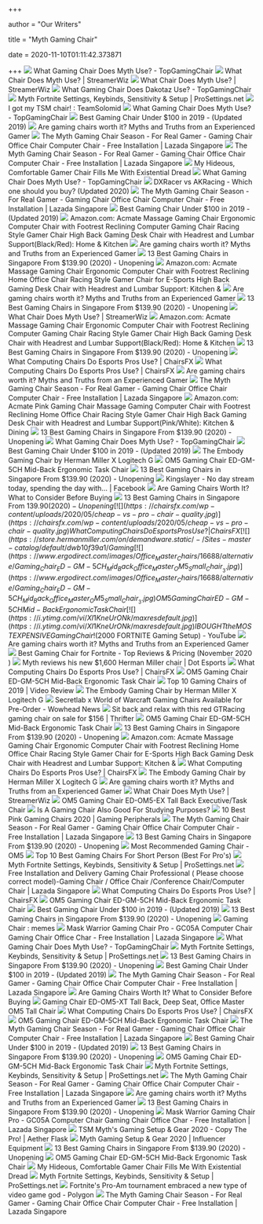 +++
        
author = "Our Writers"
        
title = "Myth Gaming Chair"
        
date = 2020-11-10T01:11:42.373871
        
+++
[ ![](https://topgamingchair.com/wp-content/uploads/2018/09/Trigger-350-e1538407930501.jpg)](https://topgamingchair.com/wp-content/uploads/2018/09/Trigger-350-e1538407930501.jpg) What Gaming Chair Does Myth Use? - TopGamingChair
[ ![](https://streamerwiz.com/wp-content/uploads/2020/07/Myth-gaming-chair.jpg)](https://streamerwiz.com/wp-content/uploads/2020/07/Myth-gaming-chair.jpg) What Chair Does Myth Use? | StreamerWiz
[ ![](https://streamerwiz.com/wp-content/uploads/2020/07/Myth-gaming-chair-Vertagear.jpg)](https://streamerwiz.com/wp-content/uploads/2020/07/Myth-gaming-chair-Vertagear.jpg) What Chair Does Myth Use? | StreamerWiz
[ ![](https://topgamingchair.com/wp-content/uploads/2019/07/Dakotaz_Gaming_Chair-1024x1024.jpg)](https://topgamingchair.com/wp-content/uploads/2019/07/Dakotaz_Gaming_Chair-1024x1024.jpg) What Gaming Chair Does Dakotaz Use? - TopGamingChair
[ ![](https://prosettings.net/wp-content/uploads/2019/03/Vertagear-Gaming-Series-Triigger-Line-350-Chair.jpg)](https://prosettings.net/wp-content/uploads/2019/03/Vertagear-Gaming-Series-Triigger-Line-350-Chair.jpg) Myth Fortnite Settings, Keybinds, Sensitivity & Setup | ProSettings.net
[ ![](https://i.imgur.com/0H3wP3X.jpg)](https://i.imgur.com/0H3wP3X.jpg) I got my TSM chair! : TeamSolomid
[ ![](https://images-na.ssl-images-amazon.com/images/I/41nZEDtsiZL.jpg)](https://images-na.ssl-images-amazon.com/images/I/41nZEDtsiZL.jpg) What Gaming Chair Does Myth Use? - TopGamingChair
[ ![](https://supergamereviews.com/wp-content/uploads/2017/11/9BestOffice-OC-RC1-High-Back-Recliner-Racing-Style-Gaming-Chair.jpg)](https://supergamereviews.com/wp-content/uploads/2017/11/9BestOffice-OC-RC1-High-Back-Recliner-Racing-Style-Gaming-Chair.jpg)  Best Gaming Chair Under $100 in 2019 - (Updated 2019)
[ ![](https://gadgets-reviews.com/images/wsscontent/articles/2020/01/Are-Gaming-Chairs-Worth-It.jpg)](https://gadgets-reviews.com/images/wsscontent/articles/2020/01/Are-Gaming-Chairs-Worth-It.jpg) Are gaming chairs worth it? Myths and Truths from an Experienced Gamer
[ ![](https://sg-test-11.slatic.net/shop/2fe87d6c39c8db2a1f2cc8c3c2ceeb02.jpeg)](https://sg-test-11.slatic.net/shop/2fe87d6c39c8db2a1f2cc8c3c2ceeb02.jpeg) The Myth Gaming Chair Season - For Real Gamer - Gaming Chair Office Chair  Computer Chair - Free Installation | Lazada Singapore
[ ![](https://laz-img-sg.alicdn.com/p/5df7ae2f0e6267a9c940517354fd1a3a.jpg)](https://laz-img-sg.alicdn.com/p/5df7ae2f0e6267a9c940517354fd1a3a.jpg) The Myth Gaming Chair Season - For Real Gamer - Gaming Chair Office Chair  Computer Chair - Free Installation | Lazada Singapore
[ ![](https://imgix.kotaku.com.au/content/uploads/sites/3/2019/11/02/pcjtulp5mcwuxfuzz4n7.jpg?ar=16%3A9&fit=crop&q=65&w=1280)](https://imgix.kotaku.com.au/content/uploads/sites/3/2019/11/02/pcjtulp5mcwuxfuzz4n7.jpg?ar=16%3A9&fit=crop&q=65&w=1280) My Hideous, Comfortable Gamer Chair Fills Me With Existential Dread
[ ![](https://topgamingchair.com/wp-content/uploads/2019/08/Myth-962x555.png)](https://topgamingchair.com/wp-content/uploads/2019/08/Myth-962x555.png) What Gaming Chair Does Myth Use? - TopGamingChair
[ ![](https://bestfortnitesettings.com/wp-content/uploads/2019/01/dxracer-gaming-chair-fortnite.jpg)](https://bestfortnitesettings.com/wp-content/uploads/2019/01/dxracer-gaming-chair-fortnite.jpg) DXRacer vs AKRacing - Which one should you buy? (Updated 2020)
[ ![](https://laz-img-sg.alicdn.com/p/94dfa7579d8df5bd93dbad60c5e21f44.jpg)](https://laz-img-sg.alicdn.com/p/94dfa7579d8df5bd93dbad60c5e21f44.jpg) The Myth Gaming Chair Season - For Real Gamer - Gaming Chair Office Chair  Computer Chair - Free Installation | Lazada Singapore
[ ![](https://supergamereviews.com/wp-content/uploads/2017/11/10Homall-Executive-High-Back-Swivel-Racing-Style-Gaming-Chair.jpg)](https://supergamereviews.com/wp-content/uploads/2017/11/10Homall-Executive-High-Back-Swivel-Racing-Style-Gaming-Chair.jpg)  Best Gaming Chair Under $100 in 2019 - (Updated 2019)
[ ![](https://m.media-amazon.com/images/I/61WmFAf4P1L._AC_UL400_.jpg)](https://m.media-amazon.com/images/I/61WmFAf4P1L._AC_UL400_.jpg) Amazon.com: Acmate Massage Gaming Chair Ergonomic Computer Chair with  Footrest Reclining Computer Gaming Chair Racing Style Gamer Chair High Back  Gaming Desk Chair with Headrest and Lumbar Support(Black/Red): Home &  Kitchen
[ ![](https://ws-na.amazon-adsystem.com/widgets/q?_encoding=UTF8&MarketPlace=US&ASIN=B01A26HIJ2&ServiceVersion=20070822&ID=AsinImage&WS=1&Format=_SL250_&tag=en-gad-chairs-20)](https://ws-na.amazon-adsystem.com/widgets/q?_encoding=UTF8&MarketPlace=US&ASIN=B01A26HIJ2&ServiceVersion=20070822&ID=AsinImage&WS=1&Format=_SL250_&tag=en-gad-chairs-20) Are gaming chairs worth it? Myths and Truths from an Experienced Gamer
[ ![](https://unopening.co/wp-content/uploads/2020/07/kanex-rebel-professional-gaming-chair-singapore-1-1-1-661x1024.jpg)](https://unopening.co/wp-content/uploads/2020/07/kanex-rebel-professional-gaming-chair-singapore-1-1-1-661x1024.jpg) 13 Best Gaming Chairs in Singapore From $139.90 (2020) - Unopening
[ ![](https://images-na.ssl-images-amazon.com/images/I/61c82jJoJPL._AC_SY879_.jpg)](https://images-na.ssl-images-amazon.com/images/I/61c82jJoJPL._AC_SY879_.jpg) Amazon.com: Acmate Massage Gaming Chair Ergonomic Computer Chair with  Footrest Reclining Home Office Chair Racing Style Gamer Chair for E-Sports  High Back Gaming Desk Chair with Headrest and Lumbar Support: Kitchen &
[ ![](https://gadgets-reviews.com/images/Secretlab-OMEGA-2018.jpg)](https://gadgets-reviews.com/images/Secretlab-OMEGA-2018.jpg) Are gaming chairs worth it? Myths and Truths from an Experienced Gamer
[ ![](https://unopening.co/wp-content/uploads/2019/11/2fe87d6c39c8db2a1f2cc8c3c2ceeb02.jpeg)](https://unopening.co/wp-content/uploads/2019/11/2fe87d6c39c8db2a1f2cc8c3c2ceeb02.jpeg) 13 Best Gaming Chairs in Singapore From $139.90 (2020) - Unopening
[ ![](https://streamerwiz.com/wp-content/uploads/2020/07/what-chair-does-myth-use.jpg)](https://streamerwiz.com/wp-content/uploads/2020/07/what-chair-does-myth-use.jpg) What Chair Does Myth Use? | StreamerWiz
[ ![](https://m.media-amazon.com/images/I/61WmFAf4P1L._AC_SS350_.jpg)](https://m.media-amazon.com/images/I/61WmFAf4P1L._AC_SS350_.jpg) Amazon.com: Acmate Massage Gaming Chair Ergonomic Computer Chair with  Footrest Reclining Computer Gaming Chair Racing Style Gamer Chair High Back  Gaming Desk Chair with Headrest and Lumbar Support(Black/Red): Home &  Kitchen
[ ![](https://unopening.co/wp-content/uploads/2019/11/Frame-25-1-1024x537.png)](https://unopening.co/wp-content/uploads/2019/11/Frame-25-1-1024x537.png) 13 Best Gaming Chairs in Singapore From $139.90 (2020) - Unopening
[ ![](https://chairsfx.com/wp-content/uploads/2020/08/myth-embody-chair.jpg)](https://chairsfx.com/wp-content/uploads/2020/08/myth-embody-chair.jpg) What Computing Chairs Do Esports Pros Use? | ChairsFX
[ ![](https://chairsfx.com/wp-content/uploads/2020/01/pc-chair-vs-office-chair-features-v2.jpg)](https://chairsfx.com/wp-content/uploads/2020/01/pc-chair-vs-office-chair-features-v2.jpg) What Computing Chairs Do Esports Pros Use? | ChairsFX
[ ![](https://ws-na.amazon-adsystem.com/widgets/q?_encoding=UTF8&MarketPlace=US&ASIN=B07B43XXD5&ServiceVersion=20070822&ID=AsinImage&WS=1&Format=_SL250_&tag=en-gad-chairs-20)](https://ws-na.amazon-adsystem.com/widgets/q?_encoding=UTF8&MarketPlace=US&ASIN=B07B43XXD5&ServiceVersion=20070822&ID=AsinImage&WS=1&Format=_SL250_&tag=en-gad-chairs-20) Are gaming chairs worth it? Myths and Truths from an Experienced Gamer
[ ![](https://laz-img-sg.alicdn.com/p/cb5c5d0203461226b17238c799363c0b.jpg)](https://laz-img-sg.alicdn.com/p/cb5c5d0203461226b17238c799363c0b.jpg) The Myth Gaming Chair Season - For Real Gamer - Gaming Chair Office Chair  Computer Chair - Free Installation | Lazada Singapore
[ ![](https://images-na.ssl-images-amazon.com/images/I/61933HEmueL._AC_SL1500_.jpg)](https://images-na.ssl-images-amazon.com/images/I/61933HEmueL._AC_SL1500_.jpg) Amazon.com: Acmate Pink Gaming Chair Massage Gaming Computer Chair with  Footrest Reclining Home Office Chair Racing Style Gamer Chair High Back  Gaming Desk Chair with Headrest and Lumbar Support(Pink/White): Kitchen &  Dining
[ ![](https://unopening.co/wp-content/uploads/2020/05/tesoro-zone-balance-gaming-chair-singapore-588x1024.jpg)](https://unopening.co/wp-content/uploads/2020/05/tesoro-zone-balance-gaming-chair-singapore-588x1024.jpg) 13 Best Gaming Chairs in Singapore From $139.90 (2020) - Unopening
[ ![](https://topgamingchair.com/wp-content/uploads/2019/06/20190604_154157-e1559931192485-768x1024.jpg)](https://topgamingchair.com/wp-content/uploads/2019/06/20190604_154157-e1559931192485-768x1024.jpg) What Gaming Chair Does Myth Use? - TopGamingChair
[ ![](https://supergamereviews.com/wp-content/uploads/2017/11/Gaming-chairs-1.png)](https://supergamereviews.com/wp-content/uploads/2017/11/Gaming-chairs-1.png)  Best Gaming Chair Under $100 in 2019 - (Updated 2019)
[ ![](https://www.hermanmiller.com/content/dam/hmicom/page_assets/products/categories/gaming/it_cmp_gaming_embody_gaming_chair.jpg)](https://www.hermanmiller.com/content/dam/hmicom/page_assets/products/categories/gaming/it_cmp_gaming_embody_gaming_chair.jpg) The Embody Gaming Chair by Herman Miller X Logitech G
[ ![](https://www.ergodirect.com/images/Office_Master_Chairs/16688/large/Gaming_Chair_ED-GM-5CH_Mid_Back_Office_Master_OM5_Ergonomic_Chair__lg.jpg)](https://www.ergodirect.com/images/Office_Master_Chairs/16688/large/Gaming_Chair_ED-GM-5CH_Mid_Back_Office_Master_OM5_Ergonomic_Chair__lg.jpg) OM5 Gaming Chair ED-GM-5CH Mid-Back Ergonomic Task Chair
[ ![](https://unopening.co/wp-content/uploads/2020/05/arrozi-verona-v2-gaming-chair-singapore-1-681x1024.jpg)](https://unopening.co/wp-content/uploads/2020/05/arrozi-verona-v2-gaming-chair-singapore-1-681x1024.jpg) 13 Best Gaming Chairs in Singapore From $139.90 (2020) - Unopening
[ ![](https://lookaside.fbsbx.com/lookaside/crawler/media/?media_id=428085621111546)](https://lookaside.fbsbx.com/lookaside/crawler/media/?media_id=428085621111546) Kingslayer - No day stream today, spending the day with... | Facebook
[ ![](https://i.ytimg.com/vi/G7MTlS4aJTo/maxresdefault.jpg)](https://i.ytimg.com/vi/G7MTlS4aJTo/maxresdefault.jpg) Are Gaming Chairs Worth It? What to Consider Before Buying
[ ![](https://unopening.co/wp-content/uploads/2020/05/kanex-rotating-argus-gaming-chair-singapore-671x1024.jpg)](https://unopening.co/wp-content/uploads/2020/05/kanex-rotating-argus-gaming-chair-singapore-671x1024.jpg) 13 Best Gaming Chairs in Singapore From $139.90 (2020) - Unopening
[ ![](https://chairsfx.com/wp-content/uploads/2020/05/cheap-vs-pro-chair-quality.jpg)](https://chairsfx.com/wp-content/uploads/2020/05/cheap-vs-pro-chair-quality.jpg) What Computing Chairs Do Esports Pros Use? | ChairsFX
[ ![](https://store.hermanmiller.com/on/demandware.static/-/Sites-master-catalog/default/dwb10f39a1/Gaming%20Products/100160889%20-%20Embody%20Gaming%20Chair/01%20-%20Gallery%20Images/embody_prd_02.jpg)](https://store.hermanmiller.com/on/demandware.static/-/Sites-master-catalog/default/dwb10f39a1/Gaming%20Products/100160889%20-%20Embody%20Gaming%20Chair/01%20-%20Gallery%20Images/embody_prd_02.jpg) The Embody Gaming Chair by Herman Miller X Logitech G
[ ![](https://www.ergodirect.com/images/Office_Master_Chairs/16688/alternative/Gaming_Chair_ED-GM-5CH_Mid_Back_Office_Master_OM5_Small_Chair__3.jpg)](https://www.ergodirect.com/images/Office_Master_Chairs/16688/alternative/Gaming_Chair_ED-GM-5CH_Mid_Back_Office_Master_OM5_Small_Chair__3.jpg) OM5 Gaming Chair ED-GM-5CH Mid-Back Ergonomic Task Chair
[ ![](https://i.ytimg.com/vi/Xl1KneUrONk/maxresdefault.jpg)](https://i.ytimg.com/vi/Xl1KneUrONk/maxresdefault.jpg) I BOUGHT the MOST EXPENSIVE Gaming Chair! ($2000 FORTNITE Gaming Setup) -  YouTube
[ ![](https://ws-na.amazon-adsystem.com/widgets/q?_encoding=UTF8&MarketPlace=US&ASIN=B0031LKYMY&ServiceVersion=20070822&ID=AsinImage&WS=1&Format=_SL250_&tag=en-gad-chairs-20)](https://ws-na.amazon-adsystem.com/widgets/q?_encoding=UTF8&MarketPlace=US&ASIN=B0031LKYMY&ServiceVersion=20070822&ID=AsinImage&WS=1&Format=_SL250_&tag=en-gad-chairs-20) Are gaming chairs worth it? Myths and Truths from an Experienced Gamer
[ ![](https://bestfortnitesettings.com/wp-content/uploads/2019/03/AutoFull-Video-Game-Chair.jpg)](https://bestfortnitesettings.com/wp-content/uploads/2019/03/AutoFull-Video-Game-Chair.jpg) Best Gaming Chair for Fortnite - Top Reviews & Pricing (November 2020 )
[ ![](https://cdn1.dotesports.com/wp-content/uploads/2019/03/07163937/TSM-Myth.png)](https://cdn1.dotesports.com/wp-content/uploads/2019/03/07163937/TSM-Myth.png) Myth reviews his new $1,600 Herman Miller chair | Dot Esports
[ ![](https://chairsfx.com/wp-content/uploads/2020/05/gaming-vs-task-chair-ergonomics.jpg)](https://chairsfx.com/wp-content/uploads/2020/05/gaming-vs-task-chair-ergonomics.jpg) What Computing Chairs Do Esports Pros Use? | ChairsFX
[ ![](https://www.ergodirect.com/images/Office_Master_Chairs/16688/alternative/Gaming_Chair_ED-GM-5CH_Mid_Back_Office_Master_OM5_Small_Chair__4.jpg)](https://www.ergodirect.com/images/Office_Master_Chairs/16688/alternative/Gaming_Chair_ED-GM-5CH_Mid_Back_Office_Master_OM5_Small_Chair__4.jpg) OM5 Gaming Chair ED-GM-5CH Mid-Back Ergonomic Task Chair
[ ![](https://i.ytimg.com/vi/Y1vMp_SEMbI/maxresdefault.jpg)](https://i.ytimg.com/vi/Y1vMp_SEMbI/maxresdefault.jpg) Top 10 Gaming Chairs of 2019 | Video Review
[ ![](https://store.hermanmiller.com/on/demandware.static/-/Sites-master-catalog/default/dwb6a52588/Gaming%20Products/100160889%20-%20Embody%20Gaming%20Chair/01%20-%20Gallery%20Images/sm_embody_prd_gallery_08.jpg)](https://store.hermanmiller.com/on/demandware.static/-/Sites-master-catalog/default/dwb6a52588/Gaming%20Products/100160889%20-%20Embody%20Gaming%20Chair/01%20-%20Gallery%20Images/sm_embody_prd_gallery_08.jpg) The Embody Gaming Chair by Herman Miller X Logitech G
[ ![](https://wow.zamimg.com/uploads/screenshots/normal/990234.png)](https://wow.zamimg.com/uploads/screenshots/normal/990234.png) Secretlab x World of Warcraft Gaming Chairs Available for Pre-Order -  Wowhead News
[ ![](https://www.thrifter.com/sites/thrifter.com/files/styles/large/public/article-images/2020/06/gtracing-office-chair.jpg)](https://www.thrifter.com/sites/thrifter.com/files/styles/large/public/article-images/2020/06/gtracing-office-chair.jpg) Sit back and relax with this red GTRacing gaming chair on sale for $156 |  Thrifter
[ ![](https://www.ergodirect.com/images/Office_Master_Chairs/16688/alternative/Gaming_Chair_ED-GM-5CH_Mid_Back_Office_Master_OM5_Small_Chair__6.jpg)](https://www.ergodirect.com/images/Office_Master_Chairs/16688/alternative/Gaming_Chair_ED-GM-5CH_Mid_Back_Office_Master_OM5_Small_Chair__6.jpg) OM5 Gaming Chair ED-GM-5CH Mid-Back Ergonomic Task Chair
[ ![](https://unopening.co/wp-content/uploads/2020/05/type-a-4d-gaming-Chair-singapore.jpg)](https://unopening.co/wp-content/uploads/2020/05/type-a-4d-gaming-Chair-singapore.jpg) 13 Best Gaming Chairs in Singapore From $139.90 (2020) - Unopening
[ ![](https://m.media-amazon.com/images/I/61c82jJoJPL._AC_SS350_.jpg)](https://m.media-amazon.com/images/I/61c82jJoJPL._AC_SS350_.jpg) Amazon.com: Acmate Massage Gaming Chair Ergonomic Computer Chair with  Footrest Reclining Home Office Chair Racing Style Gamer Chair for E-Sports  High Back Gaming Desk Chair with Headrest and Lumbar Support: Kitchen &
[ ![](https://chairsfx.com/wp-content/uploads/2020/04/secretlab-pro-chair-intro.jpg)](https://chairsfx.com/wp-content/uploads/2020/04/secretlab-pro-chair-intro.jpg) What Computing Chairs Do Esports Pros Use? | ChairsFX
[ ![](https://store.hermanmiller.com/on/demandware.static/-/Sites-master-catalog/default/dwece351b8/Gaming%20Products/100160889%20-%20Embody%20Gaming%20Chair/01%20-%20Gallery%20Images/sm_embody_prd_gallery_06.jpg)](https://store.hermanmiller.com/on/demandware.static/-/Sites-master-catalog/default/dwece351b8/Gaming%20Products/100160889%20-%20Embody%20Gaming%20Chair/01%20-%20Gallery%20Images/sm_embody_prd_gallery_06.jpg) The Embody Gaming Chair by Herman Miller X Logitech G
[ ![](https://ws-na.amazon-adsystem.com/widgets/q?_encoding=UTF8&MarketPlace=US&ASIN=B07PJZH76H&ServiceVersion=20070822&ID=AsinImage&WS=1&Format=_SL250_&tag=en-gad-chairs-20)](https://ws-na.amazon-adsystem.com/widgets/q?_encoding=UTF8&MarketPlace=US&ASIN=B07PJZH76H&ServiceVersion=20070822&ID=AsinImage&WS=1&Format=_SL250_&tag=en-gad-chairs-20) Are gaming chairs worth it? Myths and Truths from an Experienced Gamer
[ ![](https://streamerwiz.com/wp-content/uploads/2020/07/Myth-chair.jpg)](https://streamerwiz.com/wp-content/uploads/2020/07/Myth-chair.jpg) What Chair Does Myth Use? | StreamerWiz
[ ![](https://www.ergodirect.com/images/Ergodirect/16689/large/OM5-Gaming-Chair-ED-OM5-EX-Tall-Back-Executive-Task-Chair_lg_1592102048.jpg)](https://www.ergodirect.com/images/Ergodirect/16689/large/OM5-Gaming-Chair-ED-OM5-EX-Tall-Back-Executive-Task-Chair_lg_1592102048.jpg) OM5 Gaming Chair ED-OM5-EX Tall Back Executive/Task Chair
[ ![](https://standorsit.com/wp-content/uploads/2019/07/Is-A-Gaming-Chair-Good-For-Studying-Purposes.jpg)](https://standorsit.com/wp-content/uploads/2019/07/Is-A-Gaming-Chair-Good-For-Studying-Purposes.jpg) Is A Gaming Chair Also Good For Studying Purposes?
[ ![](https://gamingperipherals.net/wp-content/uploads/2020/08/BEST-PINK-GAMING-CHAIR-2020.jpg)](https://gamingperipherals.net/wp-content/uploads/2020/08/BEST-PINK-GAMING-CHAIR-2020.jpg) 10 Best Pink Gaming Chairs 2020 | Gaming Peripherals
[ ![](https://laz-img-sg.alicdn.com/p/a20873fa11e09499010534828d241d8b.jpg)](https://laz-img-sg.alicdn.com/p/a20873fa11e09499010534828d241d8b.jpg) The Myth Gaming Chair Season - For Real Gamer - Gaming Chair Office Chair  Computer Chair - Free Installation | Lazada Singapore
[ ![](https://unopening.co/wp-content/uploads/2019/11/jiji-polaris-gaming-chair-singapore.jpeg)](https://unopening.co/wp-content/uploads/2019/11/jiji-polaris-gaming-chair-singapore.jpeg) 13 Best Gaming Chairs in Singapore From $139.90 (2020) - Unopening
[ ![](https://www.ergodirect.com/blog/wp-content/uploads/2018/01/most-recommended-gaming-chair.png)](https://www.ergodirect.com/blog/wp-content/uploads/2018/01/most-recommended-gaming-chair.png) Most Recommended Gaming Chair - OM5
[ ![](https://bestchairsreviews.com/wp-content/uploads/2020/07/Best_Gaming_Chair_For_Short_Person.jpg)](https://bestchairsreviews.com/wp-content/uploads/2020/07/Best_Gaming_Chair_For_Short_Person.jpg) Top 10 Best Gaming Chairs For Short Person (Best For Pro's)
[ ![](https://prosettings.net/wp-content/uploads/2017/03/logitech-g402-wireless.jpg)](https://prosettings.net/wp-content/uploads/2017/03/logitech-g402-wireless.jpg) Myth Fortnite Settings, Keybinds, Sensitivity & Setup | ProSettings.net
[ ![](https://laz-img-sg.alicdn.com/p/8f86229729918ea60d8e629dc62f07d3.jpg)](https://laz-img-sg.alicdn.com/p/8f86229729918ea60d8e629dc62f07d3.jpg) Free Installation and Delivery Gaming Chair Professional ( Please choose  correct model)-Gaming Chair / Office Chair /Conference Chair/Computer Chair  | Lazada Singapore
[ ![](https://chairsfx.com/wp-content/uploads/2020/01/chairs-used-by-pros-titan.jpg)](https://chairsfx.com/wp-content/uploads/2020/01/chairs-used-by-pros-titan.jpg) What Computing Chairs Do Esports Pros Use? | ChairsFX
[ ![](https://www.ergodirect.com/images/Office_Master_Chairs/16688/alternative/Gaming_Chair_ED-GM-5CH_Mid_Back_Office_Master_OM5_Small_Chair__1.jpg)](https://www.ergodirect.com/images/Office_Master_Chairs/16688/alternative/Gaming_Chair_ED-GM-5CH_Mid_Back_Office_Master_OM5_Small_Chair__1.jpg) OM5 Gaming Chair ED-GM-5CH Mid-Back Ergonomic Task Chair
[ ![](https://supergamereviews.com/wp-content/uploads/2017/11/7Merax-PP033237-Ergonomic-Racing-Style-Gaming-Chair.jpg)](https://supergamereviews.com/wp-content/uploads/2017/11/7Merax-PP033237-Ergonomic-Racing-Style-Gaming-Chair.jpg)  Best Gaming Chair Under $100 in 2019 - (Updated 2019)
[ ![](https://unopening.co/wp-content/uploads/2020/07/secretlab-titan-2020-series.jpg)](https://unopening.co/wp-content/uploads/2020/07/secretlab-titan-2020-series.jpg) 13 Best Gaming Chairs in Singapore From $139.90 (2020) - Unopening
[ ![](https://i.redd.it/fopws2z6fi541.jpg)](https://i.redd.it/fopws2z6fi541.jpg) Gaming Chair : memes
[ ![](https://sg-test-11.slatic.net/shop/b5fffcb1de32f78201a5726f3c96c346.jpeg)](https://sg-test-11.slatic.net/shop/b5fffcb1de32f78201a5726f3c96c346.jpeg) Mask Warrior Gaming Chair Pro - GC05A Computer Chair Gaming Chair Office  Char - Free Installation | Lazada Singapore
[ ![](https://images-na.ssl-images-amazon.com/images/I/41xwUGHqWrL.jpg)](https://images-na.ssl-images-amazon.com/images/I/41xwUGHqWrL.jpg) What Gaming Chair Does Myth Use? - TopGamingChair
[ ![](https://prosettings.net/wp-content/uploads/2018/03/myth-profile-picture.png)](https://prosettings.net/wp-content/uploads/2018/03/myth-profile-picture.png) Myth Fortnite Settings, Keybinds, Sensitivity & Setup | ProSettings.net
[ ![](https://unopening.co/wp-content/uploads/2020/07/x-rocker-pedestal-video-gaming-chair.jpg)](https://unopening.co/wp-content/uploads/2020/07/x-rocker-pedestal-video-gaming-chair.jpg) 13 Best Gaming Chairs in Singapore From $139.90 (2020) - Unopening
[ ![](https://supergamereviews.com/wp-content/uploads/2017/11/2Giantex-HW52417-Executive-High-Back-Swivel-Racing-Style-Gaming-Chair.jpg)](https://supergamereviews.com/wp-content/uploads/2017/11/2Giantex-HW52417-Executive-High-Back-Swivel-Racing-Style-Gaming-Chair.jpg)  Best Gaming Chair Under $100 in 2019 - (Updated 2019)
[ ![](https://sg-test-11.slatic.net/shop/470599d6f2c502cf8170686ab5306ebd.jpeg)](https://sg-test-11.slatic.net/shop/470599d6f2c502cf8170686ab5306ebd.jpeg) The Myth Gaming Chair Season - For Real Gamer - Gaming Chair Office Chair  Computer Chair - Free Installation | Lazada Singapore
[ ![](https://techguided.com/wp-content/uploads/2018/06/Gaming-Chair-Height-and-Weight.jpg)](https://techguided.com/wp-content/uploads/2018/06/Gaming-Chair-Height-and-Weight.jpg) Are Gaming Chairs Worth It? What to Consider Before Buying
[ ![](https://www.ergodirect.com/images/Office_Master_Chairs/18213/large/Gaming_Chair_ED-OM5-XT_Tall_Back_Deep_Seat_Office_Master_Chair_lg.jpg)](https://www.ergodirect.com/images/Office_Master_Chairs/18213/large/Gaming_Chair_ED-OM5-XT_Tall_Back_Deep_Seat_Office_Master_Chair_lg.jpg) Gaming Chair ED-OM5-XT Tall Back, Deep Seat, Office Master OM5 Tall Chair
[ ![](https://chairsfx.com/wp-content/uploads/2020/08/embody-complexity-gaming.jpg)](https://chairsfx.com/wp-content/uploads/2020/08/embody-complexity-gaming.jpg) What Computing Chairs Do Esports Pros Use? | ChairsFX
[ ![](https://www.ergodirect.com/images/Office_Master_Chairs/16688/alternative/Gaming_Chair_ED-GM-5CH_Mid_Back_Office_Master_OM5_Small_Chair__2.jpg)](https://www.ergodirect.com/images/Office_Master_Chairs/16688/alternative/Gaming_Chair_ED-GM-5CH_Mid_Back_Office_Master_OM5_Small_Chair__2.jpg) OM5 Gaming Chair ED-GM-5CH Mid-Back Ergonomic Task Chair
[ ![](https://sg-test-11.slatic.net/shop/b651e26aa477f88e54db419473ab6e8f.jpeg)](https://sg-test-11.slatic.net/shop/b651e26aa477f88e54db419473ab6e8f.jpeg) The Myth Gaming Chair Season - For Real Gamer - Gaming Chair Office Chair  Computer Chair - Free Installation | Lazada Singapore
[ ![](https://supergamereviews.com/wp-content/uploads/2017/11/4Bonum-BN-1551L-Ergonomic-Racing-Style-Gaming-Chair.jpg)](https://supergamereviews.com/wp-content/uploads/2017/11/4Bonum-BN-1551L-Ergonomic-Racing-Style-Gaming-Chair.jpg)  Best Gaming Chair Under $100 in 2019 - (Updated 2019)
[ ![](https://unopening.co/wp-content/uploads/2019/11/77c6790b728ab86d086329fafb29998f.jpeg)](https://unopening.co/wp-content/uploads/2019/11/77c6790b728ab86d086329fafb29998f.jpeg) 13 Best Gaming Chairs in Singapore From $139.90 (2020) - Unopening
[ ![](https://www.ergodirect.com/images/Ergodirect/16688/alternative/Gaming_Chair_ED-GM-5CH_Mid_Back_Office_Master_OM5_Ergonomic_Chair__2.jpg)](https://www.ergodirect.com/images/Ergodirect/16688/alternative/Gaming_Chair_ED-GM-5CH_Mid_Back_Office_Master_OM5_Ergonomic_Chair__2.jpg) OM5 Gaming Chair ED-GM-5CH Mid-Back Ergonomic Task Chair
[ ![](https://prosettings.net/wp-content/uploads/2017/06/AsusROGSwiftPG258Q.jpg)](https://prosettings.net/wp-content/uploads/2017/06/AsusROGSwiftPG258Q.jpg) Myth Fortnite Settings, Keybinds, Sensitivity & Setup | ProSettings.net
[ ![](https://laz-img-sg.alicdn.com/p/efeea0cc5fad3de7c433a861de166c36.jpg)](https://laz-img-sg.alicdn.com/p/efeea0cc5fad3de7c433a861de166c36.jpg) The Myth Gaming Chair Season - For Real Gamer - Gaming Chair Office Chair  Computer Chair - Free Installation | Lazada Singapore
[ ![](https://images-na.ssl-images-amazon.com/images/I/51fdeLjxULL._AC_SL160_.jpg)](https://images-na.ssl-images-amazon.com/images/I/51fdeLjxULL._AC_SL160_.jpg) Are gaming chairs worth it? Myths and Truths from an Experienced Gamer
[ ![](https://unopening.co/wp-content/uploads/2019/11/Screen-Shot-2019-11-25-at-3.38.00-PM-1.png)](https://unopening.co/wp-content/uploads/2019/11/Screen-Shot-2019-11-25-at-3.38.00-PM-1.png) 13 Best Gaming Chairs in Singapore From $139.90 (2020) - Unopening
[ ![](https://sg-test-11.slatic.net/shop/d966993e526ea81cdeb930c49d398547.jpeg)](https://sg-test-11.slatic.net/shop/d966993e526ea81cdeb930c49d398547.jpeg) Mask Warrior Gaming Chair Pro - GC05A Computer Chair Gaming Chair Office  Char - Free Installation | Lazada Singapore
[ ![](https://www.aetherflask.com/wp-content/uploads/2020/01/Vertagear-Gaming-Series-Triigger-Line-350.jpg)](https://www.aetherflask.com/wp-content/uploads/2020/01/Vertagear-Gaming-Series-Triigger-Line-350.jpg) TSM Myth's Gaming Setup & Gear 2020 - Copy The Pro! | Aether Flask
[ ![](https://yt3.ggpht.com/-264Ud59bb8w/AAAAAAAAAAI/AAAAAAAAAAA/4p51x2bGGMc/s360-c-c0xffffffff-rj-k-no/photo.jpg)](https://yt3.ggpht.com/-264Ud59bb8w/AAAAAAAAAAI/AAAAAAAAAAA/4p51x2bGGMc/s360-c-c0xffffffff-rj-k-no/photo.jpg)  Myth Gaming Setup & Gear 2020 | Influencer Equipment
[ ![](https://unopening.co/wp-content/uploads/2020/07/dxracer-gaming-chair-singapore.jpg)](https://unopening.co/wp-content/uploads/2020/07/dxracer-gaming-chair-singapore.jpg) 13 Best Gaming Chairs in Singapore From $139.90 (2020) - Unopening
[ ![](https://www.ergodirect.com/images/Office_Master_Chairs/16688/alternative/Gaming_Chair_ED-GM-5CH_Mid_Back_Office_Master_OM5_Small_Chair__5.jpg)](https://www.ergodirect.com/images/Office_Master_Chairs/16688/alternative/Gaming_Chair_ED-GM-5CH_Mid_Back_Office_Master_OM5_Small_Chair__5.jpg) OM5 Gaming Chair ED-GM-5CH Mid-Back Ergonomic Task Chair
[ ![](https://imgix.kotaku.com.au/content/uploads/sites/3/2019/11/02/tvpym1q2yrpo96ttbukk.png?fit=fill&q=80&w=1280&nr=20)](https://imgix.kotaku.com.au/content/uploads/sites/3/2019/11/02/tvpym1q2yrpo96ttbukk.png?fit=fill&q=80&w=1280&nr=20) My Hideous, Comfortable Gamer Chair Fills Me With Existential Dread
[ ![](https://prosettings.net/wp-content/uploads/2017/05/Logitech-G-Pro-Mechanical-Keyboard.jpg)](https://prosettings.net/wp-content/uploads/2017/05/Logitech-G-Pro-Mechanical-Keyboard.jpg) Myth Fortnite Settings, Keybinds, Sensitivity & Setup | ProSettings.net
[ ![](https://cdn.vox-cdn.com/thumbor/TzK1_OCssWBSx_iy1l-PBNb_Azs=/1400x0/filters:no_upscale()/cdn.vox-cdn.com/uploads/chorus_asset/file/11539715/fortnite_pro_am_e3_2018_rm_ply_9998.jpg)](https://cdn.vox-cdn.com/thumbor/TzK1_OCssWBSx_iy1l-PBNb_Azs=/1400x0/filters:no_upscale()/cdn.vox-cdn.com/uploads/chorus_asset/file/11539715/fortnite_pro_am_e3_2018_rm_ply_9998.jpg) Fortnite's Pro-Am tournament embraced a new type of video game god - Polygon
[ ![](https://laz-img-sg.alicdn.com/p/4d561d9d01976e8b23288c20b89b39e0.jpg)](https://laz-img-sg.alicdn.com/p/4d561d9d01976e8b23288c20b89b39e0.jpg) The Myth Gaming Chair Season - For Real Gamer - Gaming Chair Office Chair  Computer Chair - Free Installation | Lazada Singapore
